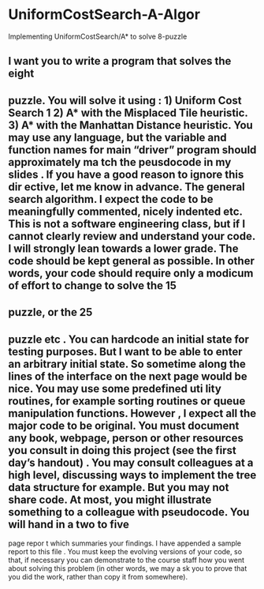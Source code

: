 # UniformCostSearch-A-Algor
Implementing UniformCostSearch/A* to solve 8-puzzle

 I want you to write a program that solves the eight
-
puzzle. You will solve it using
:
1)
Uniform Cost Search
1
2)
A* with the
Misplaced Tile heuristic.
3)
A* with the Manhattan Distance heuristic.
You may use any language, but the variable and function names for main “driver” program
should
approximately
ma
tch the peusdocode in
my slides
.
If you have a good reason to ignore this dir
ective, let me
know in advance.
The general search algorithm.
I expect the code to be meaningfully commented, nicely indented etc. This is not a software
engineering
class, but if I cannot clearly review and understand your code. I will strongly lean towards a lower grade.
The code should be kept general as possible. In other words, your code should require only a modicum of
effort to
change to solve the 15
-
puzzle, or the 25
-
puzzle etc
.
You can hardcode an initial state for testing
purposes. But I want to be able to enter an arbitrary initial state. So sometime along the lines of the
interface on the next page would be nice.
You may use some predefined uti
lity routines, for example sorting routines or queue manipulation
functions. However
,
I expect all the major code to be original. You must document any book, webpage,
person or other resources you consult in doing this project (see the first day’s handout)
.
You may consult colleagues at a high level, discussing ways to implement the tree data structure for
example. But you may
not
share code. At most, you might illustrate something to a colleague with
pseudocode.
You will hand in
a
two
to five
-
page
repor
t which summaries your findings.
I have appended a sample
report to this file
.
You
must
keep the evolving versions of your code, so that, if necessary you can demonstrate to the course
staff how you went about solving this problem (in other words, we may a
sk you to prove that you did the
work, rather than copy it from somewhere).
